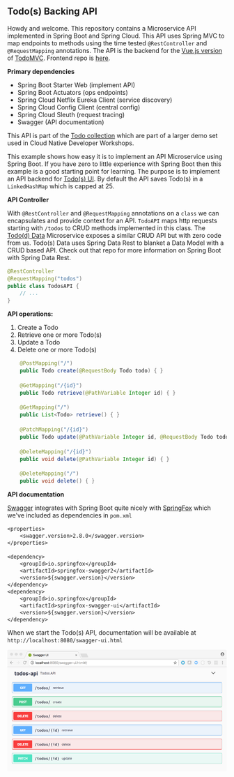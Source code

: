 ## Todo(s) Backing API

Howdy and welcome.  This repository contains a Microservice API implemented in Spring Boot and Spring Cloud.  This API uses Spring MVC to map endpoints to methods using the time tested ``@RestController`` and ``@RequestMapping`` annotations.  The API is the backend for the [Vue.js version](http://todomvc.com/examples/vue/) of [TodoMVC](http://todomvc.com/).  Frontend repo is [here](https://github.com/corbtastik/todos-ui).

**Primary dependencies**

* Spring Boot Starter Web (implement API)
* Spring Boot Actuators (ops endpoints)
* Spring Cloud Netflix Eureka Client (service discovery)
* Spring Cloud Config Client (central config)
* Spring Cloud Sleuth (request tracing)
* Swagger (API documentation)

This API is part of the [Todo collection](https://github.com/corbtastik/todo-ecosystem) which are part of a larger demo set used in Cloud Native Developer Workshops.

This example shows how easy it is to implement an API Microservice using Spring Boot.  If you have zero to little experience with Spring Boot then this example is a good starting point for learning.  The purpose is to implement an API backend for [Todo(s) UI](https://github.com/corbtastik/todos-ui).  By default the API saves Todo(s) in a ``LinkedHashMap`` which is capped at 25.

**API Controller**

With ``@RestController`` and ``@RequestMapping`` annotations on a ``class`` we can encapsulates and provide context for an API.  ``TodoAPI`` maps http requests starting with `/todos` to CRUD methods implemented in this class.  The [Todo(d) Data](https://github.com/corbtastik/todos-data) Microservice exposes a similar CRUD API but with zero code from us.  Todo(s) Data uses Spring Data Rest to blanket a Data Model with a CRUD based API.  Check out that repo for more information on Spring Boot with Spring Data Rest.

```java
@RestController
@RequestMapping("todos")
public class TodosAPI {
    // ...
}
```

**API operations:**

1. Create a Todo
2. Retrieve one or more Todo(s)
3. Update a Todo
4. Delete one or more Todo(s)

```java
    @PostMapping("/")
    public Todo create(@RequestBody Todo todo) { }

    @GetMapping("/{id}")
    public Todo retrieve(@PathVariable Integer id) { }

    @GetMapping("/")
    public List<Todo> retrieve() { }

    @PatchMapping("/{id}")
    public Todo update(@PathVariable Integer id, @RequestBody Todo todo) { }    

    @DeleteMapping("/{id}")
    public void delete(@PathVariable Integer id) { }

    @DeleteMapping("/")
    public void delete() { }
```

**API documentation**

[Swagger](https://swagger.io/) integrates with Spring Boot quite nicely with [SpringFox](http://springfox.github.io/springfox/) which we've included as dependencies in ``pom.xml``

```
<properties>
    <swagger.version>2.8.0</swagger.version>
</properties>

<dependency>
    <groupId>io.springfox</groupId>
    <artifactId>springfox-swagger2</artifactId>
    <version>${swagger.version}</version>
</dependency>
<dependency>
    <groupId>io.springfox</groupId>
    <artifactId>springfox-swagger-ui</artifactId>
    <version>${swagger.version}</version>
</dependency>
```

When we start the Todo(s) API, documentation will be available at ``http://localhost:8080/swagger-ui.html``

<p align="center">
    <img src="https://github.com/corbtastik/todos-images/raw/master/todos-api/todos-api-swagger.png">
</p>

